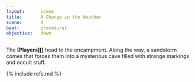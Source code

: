 ```yaml
---
layout:      scene
title:       A Change in the Weather
scene:       0
beat:        procedural
objective:   down
---
```



The **[Players][]** head to the encampment.
Along the way, a sandstorm comes that forces them into a mysterious cave filled with strange markings and occult stuff.

{% include refs.md %}
